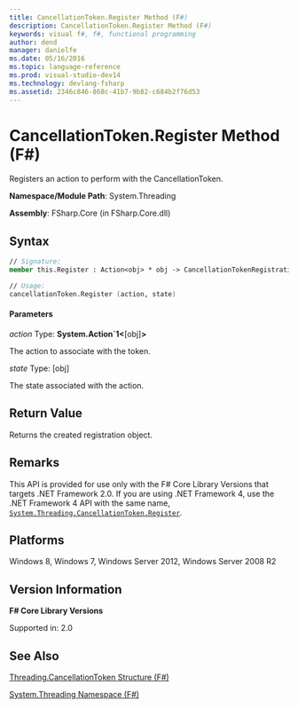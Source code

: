 ```yaml
---
title: CancellationToken.Register Method (F#)
description: CancellationToken.Register Method (F#)
keywords: visual f#, f#, functional programming
author: dend
manager: danielfe
ms.date: 05/16/2016
ms.topic: language-reference
ms.prod: visual-studio-dev14
ms.technology: devlang-fsharp
ms.assetid: 2346c846-868c-41b7-9b82-c684b2f76d53 
---
```


# CancellationToken.Register Method (F#)

Registers an action to perform with the CancellationToken.

**Namespace/Module Path**: System.Threading

**Assembly**: FSharp.Core (in FSharp.Core.dll)

## Syntax

```fsharp
// Signature:
member this.Register : Action<obj> * obj -> CancellationTokenRegistration

// Usage:
cancellationToken.Register (action, state)
```

#### Parameters

<em>action</em>
Type: <strong>System.Action&#96;1</strong><strong>&lt;</strong>[obj]<strong>&gt;</strong>

The action to associate with the token.

*state*
Type: [obj]

The state associated with the action.

## Return Value

Returns the created registration object.

## Remarks

This API is provided for use only with the F# Core Library Versions that targets .NET Framework 2.0. If you are using .NET Framework 4, use the .NET Framework 4 API with the same name, [`System.Threading.CancellationToken.Register`](https://msdn.microsoft.com/library/dd321635.aspx).

## Platforms

Windows 8, Windows 7, Windows Server 2012, Windows Server 2008 R2

## Version Information

**F# Core Library Versions**

Supported in: 2.0

## See Also

[Threading.CancellationToken Structure &#40;F&#35;&#41;](Threading.CancellationToken-Structure-%5BFSharp%5D.md)

[System.Threading Namespace &#40;F&#35;&#41;](System.Threading-Namespace-%5BFSharp%5D.md)